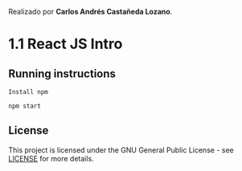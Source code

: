 Realizado por **Carlos Andrés Castañeda Lozano**.

# 1.1 React JS Intro

## Running instructions
  ```
  Install npm 
  ```
  ```
  npm start
  ```
## License
This project is licensed under the GNU General Public License - see [LICENSE](LICENSE.md) for more details.
